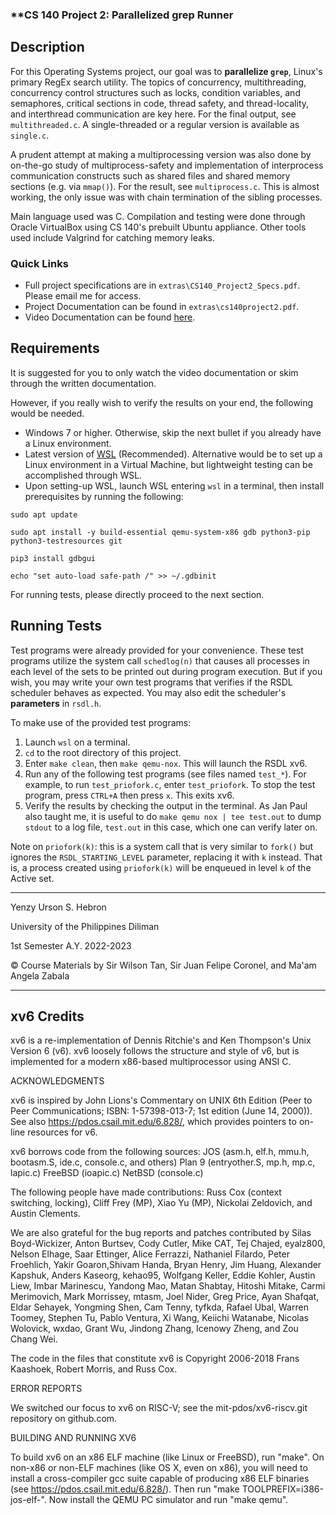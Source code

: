 ### **CS 140 Project 2: Parallelized grep Runner

## **Description**
For this Operating Systems project, our goal was to **parallelize `grep`**, Linux's primary RegEx search utility.
The topics of concurrency, multithreading, concurrency control structures such as locks, condition
variables, and semaphores, critical sections in code, thread safety, and thread-locality,
and interthread communication are key here. For the final output, see `multithreaded.c`.
A single-threaded or a regular version is available as `single.c`.

A prudent attempt at making a multiprocessing version was also done by on-the-go study of multiprocess-safety and implementation
of interprocess communication constructs such as shared files and shared memory sections (e.g. via `mmap()`).
For the result, see `multiprocess.c`. This is almost working, the only issue was with chain termination of the sibling processes.

Main language used was C. Compilation and testing were done through Oracle VirtualBox
using CS 140's prebuilt Ubuntu appliance. Other tools used include Valgrind for catching memory leaks.

### **Quick Links**
- Full project specifications are in `extras\CS140_Project2_Specs.pdf`. Please email me for access.
- Project Documentation can be found in `extras\cs140project2.pdf`.
- Video Documentation can be found [here](https://drive.google.com/file/d/1tz89OH9HZINDWIyBGx8JMmch4MLltlsT/view?usp=share_link).

## **Requirements**
It is suggested for you to only watch the video documentation or skim through the written documentation.

However, if you really wish to verify the results on your end, the following would be needed.
- Windows 7 or higher. Otherwise, skip the next bullet if you already have a Linux environment.
- Latest version of [WSL](https://learn.microsoft.com/en-us/windows/wsl/install) (Recommended). Alternative would be to set up a Linux environment in a Virtual Machine, but lightweight testing can be accomplished through WSL.
- Upon setting-up WSL, launch WSL entering `wsl` in a terminal, then install prerequisites by running the following:
```shell
sudo apt update

sudo apt install -y build-essential qemu-system-x86 gdb python3-pip
python3-testresources git

pip3 install gdbgui

echo "set auto-load safe-path /" >> ~/.gdbinit
```
For running tests, please directly proceed to the next section.

## **Running Tests**
Test programs were already provided for your convenience. These test programs utilize the system call `schedlog(n)` that causes all processes in each level of the sets to be printed out during program execution. But if you wish, you may write your own test programs that verifies if the RSDL scheduler behaves as expected. You may also edit the scheduler's **parameters** in `rsdl.h`.

To make use of the provided test programs:
1. Launch `wsl` on a terminal.
2. `cd` to the root directory of this project.
3. Enter `make clean`, then `make qemu-nox`. This will launch the RSDL xv6.
4. Run any of the following test programs (see files named `test_*`). For example, to run `test_priofork.c`, enter `test_priofork`. To stop the test program, press `CTRL+A` then press `x`. This exits xv6.
5. Verify the results by checking the output in the terminal. As Jan Paul also taught me, it is useful to do `make qemu nox | tee test.out` to dump `stdout` to a log file, `test.out` in this case, which one can verify later on.  

Note on `priofork(k)`: this is a system call that is very similar to `fork()` but ignores the `RSDL_STARTING_LEVEL` parameter, replacing it with `k` instead. That is, a process created using `priofork(k)` will be enqueued in level `k` of the Active set. 

---
Yenzy Urson S. Hebron

University of the Philippines Diliman

1st Semester A.Y. 2022-2023

© Course Materials by Sir Wilson Tan, Sir Juan Felipe Coronel, and Ma'am Angela Zabala

---
## **xv6 Credits**
xv6 is a re-implementation of Dennis Ritchie's and Ken Thompson's Unix
Version 6 (v6).  xv6 loosely follows the structure and style of v6,
but is implemented for a modern x86-based multiprocessor using ANSI C.

ACKNOWLEDGMENTS

xv6 is inspired by John Lions's Commentary on UNIX 6th Edition (Peer
to Peer Communications; ISBN: 1-57398-013-7; 1st edition (June 14,
2000)). See also https://pdos.csail.mit.edu/6.828/, which
provides pointers to on-line resources for v6.

xv6 borrows code from the following sources:
    JOS (asm.h, elf.h, mmu.h, bootasm.S, ide.c, console.c, and others)
    Plan 9 (entryother.S, mp.h, mp.c, lapic.c)
    FreeBSD (ioapic.c)
    NetBSD (console.c)

The following people have made contributions: Russ Cox (context switching,
locking), Cliff Frey (MP), Xiao Yu (MP), Nickolai Zeldovich, and Austin
Clements.

We are also grateful for the bug reports and patches contributed by Silas
Boyd-Wickizer, Anton Burtsev, Cody Cutler, Mike CAT, Tej Chajed, eyalz800,
Nelson Elhage, Saar Ettinger, Alice Ferrazzi, Nathaniel Filardo, Peter
Froehlich, Yakir Goaron,Shivam Handa, Bryan Henry, Jim Huang, Alexander
Kapshuk, Anders Kaseorg, kehao95, Wolfgang Keller, Eddie Kohler, Austin
Liew, Imbar Marinescu, Yandong Mao, Matan Shabtay, Hitoshi Mitake, Carmi
Merimovich, Mark Morrissey, mtasm, Joel Nider, Greg Price, Ayan Shafqat,
Eldar Sehayek, Yongming Shen, Cam Tenny, tyfkda, Rafael Ubal, Warren
Toomey, Stephen Tu, Pablo Ventura, Xi Wang, Keiichi Watanabe, Nicolas
Wolovick, wxdao, Grant Wu, Jindong Zhang, Icenowy Zheng, and Zou Chang Wei.

The code in the files that constitute xv6 is
Copyright 2006-2018 Frans Kaashoek, Robert Morris, and Russ Cox.

ERROR REPORTS

We switched our focus to xv6 on RISC-V; see the mit-pdos/xv6-riscv.git
repository on github.com.

BUILDING AND RUNNING XV6

To build xv6 on an x86 ELF machine (like Linux or FreeBSD), run
"make". On non-x86 or non-ELF machines (like OS X, even on x86), you
will need to install a cross-compiler gcc suite capable of producing
x86 ELF binaries (see https://pdos.csail.mit.edu/6.828/).
Then run "make TOOLPREFIX=i386-jos-elf-". Now install the QEMU PC
simulator and run "make qemu".